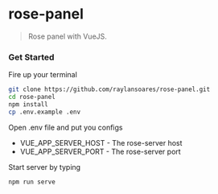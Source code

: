 # rose-panel
> Rose panel with VueJS.

### Get Started
Fire up your terminal
```sh
git clone https://github.com/raylansoares/rose-panel.git
cd rose-panel
npm install
cp .env.example .env
```

Open .env file and put you configs
* VUE_APP_SERVER_HOST - The rose-server host
* VUE_APP_SERVER_PORT - The rose-server port

Start server by typing
```sh
npm run serve
```